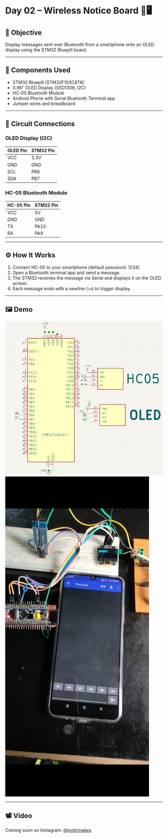 # Day 02 – Wireless Notice Board 📲🖥️

## 🎯 Objective
Display messages sent over Bluetooth from a smartphone onto an OLED display using the STM32 Bluepill board.

---

## 🔧 Components Used
- STM32 Bluepill (STM32F103C8T6)
- 0.96" OLED Display (SSD1306, I2C)
- HC-05 Bluetooth Module
- Android Phone with Serial Bluetooth Terminal app
- Jumper wires and breadboard

---

## 🔌 Circuit Connections

### OLED Display (I2C)
| OLED Pin | STM32 Pin |
|----------|-----------|
| VCC      | 3.3V      |
| GND      | GND       |
| SCL      | PB6       |
| SDA      | PB7       |

### HC-05 Bluetooth Module
| HC-05 Pin | STM32 Pin |
|-----------|-----------|
| VCC       | 5V        |
| GND       | GND       |
| TX        | PA10      |
| RX        | PA9  |

---

## ⚙️ How It Works
1. Connect HC-05 to your smartphone (default password: 1234).
2. Open a Bluetooth terminal app and send a message.
3. The STM32 receives the message via Serial and displays it on the OLED screen.
4. Each message ends with a newline (`\n`) to trigger display.

---

## 🖼️ Demo
![Circuit Diagram](Circuit_Diagram.png)
![OLED Output](Demo_Image.jpg)

---

## 📽️ Video
Coming soon on Instagram: [@jyotirmakes](https://www.instagram.com/jyotirmakes?igsh=dXhyYWc5bWsyMWgw)
